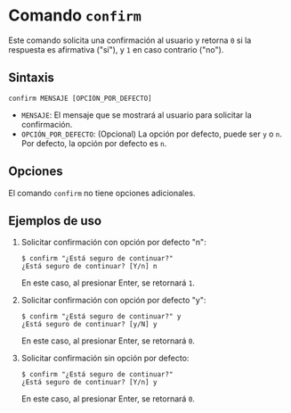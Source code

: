 # Comando `confirm`

Este comando solicita una confirmación al usuario y retorna `0` si la respuesta es afirmativa ("sí"), y `1` en caso contrario ("no").

## Sintaxis

```
confirm MENSAJE [OPCIÓN_POR_DEFECTO]
```

- `MENSAJE`: El mensaje que se mostrará al usuario para solicitar la confirmación.
- `OPCIÓN_POR_DEFECTO`: (Opcional) La opción por defecto, puede ser `y` o `n`. Por defecto, la opción por defecto es `n`.

## Opciones

El comando `confirm` no tiene opciones adicionales.

## Ejemplos de uso

1. Solicitar confirmación con opción por defecto "n":

   ```
   $ confirm "¿Está seguro de continuar?"
   ¿Está seguro de continuar? [Y/n] n
   ```
   En este caso, al presionar Enter, se retornará `1`.

2. Solicitar confirmación con opción por defecto "y":

   ```
   $ confirm "¿Está seguro de continuar?" y
   ¿Está seguro de continuar? [y/N] y
   ```
   En este caso, al presionar Enter, se retornará `0`.

3. Solicitar confirmación sin opción por defecto:

   ```
   $ confirm "¿Está seguro de continuar?"
   ¿Está seguro de continuar? [Y/n] y
   ```
   En este caso, al presionar Enter, se retornará `0`.
